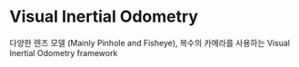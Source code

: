 # Visual Inertial Odometry
다양한 렌즈 모델 (Mainly Pinhole and Fisheye), 복수의 카메라를 사용하는 Visual Inertial Odometry framework